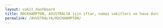 ```yaml
---
layout: vakit_dashboard
title: ROCKHAMPTON, AVUSTRALYA için iftar, namaz vakitleri ve hava durumu - ilçe/eyalet seç
permalink: /AVUSTRALYA/ROCKHAMPTON/
---
```


<script type="text/javascript">
  var GLOBAL_COUNTRY = 'AVUSTRALYA';
  var GLOBAL_CITY = 'ROCKHAMPTON';
  var GLOBAL_STATE = '';
  var lat = 72;
  var lon = 21;
</script>
